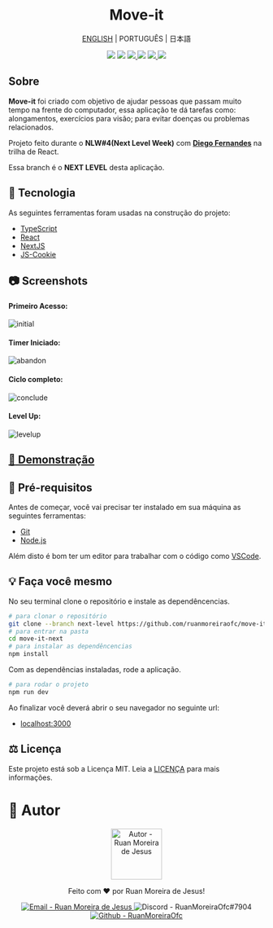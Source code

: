 <h1 align="center">Move-it</h1>

<p align="center">
  <a href="README.md">ENGLISH</a>
  |
  <a>PORTUGUÊS</a>
  |
  <a>日本語</a>
</p>

<p align="center">
    <a>
      <img src="https://img.shields.io/github/languages/count/ruanmoreiraofc/move-it-next?label=Linguagens&style=for-the-badge">
    </a>
    <a>
      <img src="https://img.shields.io/github/last-commit/ruanmoreiraofc/move-it-next/next-level?label=%C3%9Altimo%20Commit&style=for-the-badge">
    </a>
    <a href="#CLONE">
        <img src="https://img.shields.io/github/repo-size/ruanmoreiraofc/move-it-next?label=%C3%9Altimo%20Git&style=for-the-badge">
    </a>
    <a>
      <img src="https://img.shields.io/github/languages/code-size/ruanmoreiraofc/move-it-next?label=C%C3%B3digo&style=for-the-badge">
    </a>
    <a href="#LICENSE">
        <img src="https://img.shields.io/github/license/ruanmoreiraofc/move-it-next?label=Licen%C3%A7a&style=for-the-badge">
    </a>
    <a href="https://github.com/ruanmoreiraofc/move-it-next/issues?q=is%3Aopen">
        <img src="https://img.shields.io/github/issues/ruanmoreiraofc/move-it-next?style=for-the-badge">
    </a>
</p>

## Sobre <span id="ABOUT"></span>

<strong>Move-it</strong> foi criado com objetivo de ajudar pessoas que passam muito tempo na frente do computador, essa aplicação te dá tarefas como: alongamentos, exercícios para visão; para evitar doenças ou problemas relacionados.

Projeto feito durante o <strong>NLW#4(Next Level Week)</strong> com <a href="https://github.com/diego3g" title="CTO da Rocketseat" target=_blank><strong>Diego Fernandes</strong></a> na trilha de React.

Essa branch é o <strong>NEXT LEVEL</strong> desta aplicação.

## :triangular_ruler: Tecnologia <span id="TECHNOLOGY"></span>

As seguintes ferramentas foram usadas na construção do projeto:

- <a href="https://www.typescriptlang.org" target=_blank>TypeScript</a>
- <a href="https://reactjs.org" target=_blank>React</a>
- <a href="https://nextjs.org" target=_blank>NextJS</a>
- <a href="https://github.com/js-cookie/js-cookie" target=_blank>JS-Cookie</a>

## :camera: Screenshots <span id="LOOKING"></span>

#### Primeiro Acesso:
![initial](https://user-images.githubusercontent.com/36450847/111938870-ad81c080-8aa9-11eb-8cad-fcc90f96095d.jpg)

#### Timer Iniciado:
![abandon](https://user-images.githubusercontent.com/36450847/111938871-ae1a5700-8aa9-11eb-8967-e1bfa030b11b.jpg)

#### Ciclo completo:
![conclude](https://user-images.githubusercontent.com/36450847/111938874-aeb2ed80-8aa9-11eb-899e-4f5e8f50f223.jpg)

#### Level Up:
![levelup](https://user-images.githubusercontent.com/36450847/111938875-aeb2ed80-8aa9-11eb-9d61-3aee8be3d38f.jpg)

## [:eyes: Demonstração](https://move-it-lac.vercel.app/)
## :electric_plug: Pré-requisitos <span id="CLONE"></span>

Antes de começar, você vai precisar ter instalado em sua máquina as seguintes ferramentas:

- <a href="https://git-scm.com" target=_blank>Git</a>
- <a href="https://nodejs.org/en" target=_blank>Node.js</a>

Além disto é bom ter um editor para trabalhar com o código como <a href="https://code.visualstudio.com" target=_blank>VSCode</a>.

## :bulb: Faça você mesmo

No seu terminal clone o repositório e instale as dependêncencias.

```bash
# para clonar o repositório
git clone --branch next-level https://github.com/ruanmoreiraofc/move-it-next.git
# para entrar na pasta
cd move-it-next
# para instalar as dependêncencias
npm install
```

Com as dependências instaladas, rode a aplicação.

```bash
# para rodar o projeto
npm run dev
```

Ao finalizar você deverá abrir o seu navegador no seguinte url:
- <a href="http://localhost:3000" target=_blank>localhost:3000</a>

## :balance_scale: Licença <span id="LICENSE"></span>

Este projeto está sob a Licença MIT. Leia a [LICENÇA](LICENSE) para mais informações.

# :boy: Autor <span id="AUTHOR"></span>

<span>
<div align="center">
  <p>
    <img
      alt="Autor - Ruan Moreira de Jesus"
      title="Ruan Moreira de Jesus"
      width="100"
      src="http://github.com/ruanmoreiraofc.png">
  </p>

  Feito com :heart: por Ruan Moreira de Jesus!

  <a href="mailto:ruanmoreiraofc@hotmail.com" title="Entre em contato!" target="_blank">
    <img alt="Email - Ruan Moreira de Jesus"
      src="https://img.shields.io/badge/Email--$?style=social&logo=microsoft-outlook" >
  </a>

  <a>
    <img
      alt="Discord - RuanMoreiraOfc#7904"
      title="RuanMoreiraOfc#7904"
      src="https://img.shields.io/badge/Discord--$?style=social&logo=discord" >
  </a>

  <a href="https://github.com/ruanmoreiraofc" title="Meu Github" target="_blank">
    <img
      alt="Github - RuanMoreiraOfc"
      src="https://img.shields.io/github/followers/ruanmoreiraofc?style=social">
  </a>
</div>
</span>